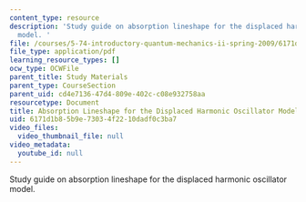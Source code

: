 ```yaml
---
content_type: resource
description: 'Study guide on absorption lineshape for the displaced harmonic oscillator
  model. '
file: /courses/5-74-introductory-quantum-mechanics-ii-spring-2009/6171d1b85b9e73034f2210dadf0c3ba7_MIT5_74s09_study04.pdf
file_type: application/pdf
learning_resource_types: []
ocw_type: OCWFile
parent_title: Study Materials
parent_type: CourseSection
parent_uid: cd4e7136-47d4-809e-402c-c08e932758aa
resourcetype: Document
title: Absorption Lineshape for the Displaced Harmonic Oscillator Model
uid: 6171d1b8-5b9e-7303-4f22-10dadf0c3ba7
video_files:
  video_thumbnail_file: null
video_metadata:
  youtube_id: null
---
```

Study guide on absorption lineshape for the displaced harmonic oscillator model. 

